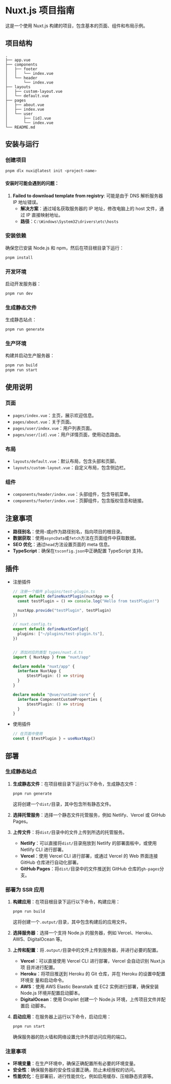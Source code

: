 # Nuxt.js 项目指南

这是一个使用 Nuxt.js 构建的项目，包含基本的页面、组件和布局示例。

## 项目结构

```
.
├── app.vue
├── components
│   ├── footer
│   │   └── index.vue
│   └── header
│       └── index.vue
├── layouts
│   ├── custom-layout.vue
│   └── default.vue
├── pages
│   ├── about.vue
│   ├── index.vue
│   └── user
│       ├── [id].vue
│       └── index.vue
└── README.md
```

## 安装与运行

### 创建项目

```bash
pnpm dlx nuxi@latest init <project-name>
```

#### 安装时可能会遇到的问题：

1. **Failed to download template from registry**: 可能是由于 DNS 解析服务器 IP
   地址错误。
   - **解决方案**：通过域名获取服务器的 IP 地址，修改电脑上的 host 文件，通过 IP
     直接映射地址。
   - **路径**：`C:\Windows\System32\drivers\etc\hosts`

### 安装依赖

确保您已安装 Node.js 和 npm，然后在项目根目录下运行：

```bash
pnpm install
```

### 开发环境

启动开发服务器：

```bash
pnpm run dev
```

### 生成静态文件

生成静态站点：

```bash
pnpm run generate
```

### 生产环境

构建并启动生产服务器：

```bash
pnpm run build
pnpm run start
```

## 使用说明

### 页面

- `pages/index.vue`：主页，展示欢迎信息。
- `pages/about.vue`：关于页面。
- `pages/user/index.vue`：用户列表页面。
- `pages/user/[id].vue`：用户详情页面，使用动态路由。

### 布局

- `layouts/default.vue`：默认布局，包含头部和页脚。
- `layouts/custom-layout.vue`：自定义布局，包含侧边栏。

### 组件

- `components/header/index.vue`：头部组件，包含导航菜单。
- `components/footer/index.vue`：页脚组件，包含版权信息和链接。

## 注意事项

- **路径别名**：使用`~`或`@`作为路径别名，指向项目的根目录。
- **数据获取**：使用`asyncData`或`fetch`方法在页面组件中获取数据。
- **SEO 优化**：通过`head`方法设置页面的 meta 信息。
- **TypeScript**：确保在`tsconfig.json`中正确配置 TypeScript 支持。



## 插件

- 注册插件

  ```ts
  // 注册一个插件 plugins/test-plugin.ts
  export default defineNuxtPlugin(nuxtApp => {
  	const testPlugin = () => console.log("Hello from testPlugin!")
  
  	nuxtApp.provide("testPlugin", testPlugin)
  })
  
  // nuxt.config.ts
  export default defineNuxtConfig({
  	plugins: ["~/plugins/test-plugin.ts"],
  })
  
  
  // 添加对应的类型 types/nuxt.d.ts
  import { NuxtApp } from "nuxt/app"
  
  declare module "nuxt/app" {
  	interface NuxtApp {
  		$testPlugin: () => string
  	}
  }
  
  declare module "@vue/runtime-core" {
  	interface ComponentCustomProperties {
  		$testPlugin: () => string
  	}
  }
  
  ```

  

- 使用插件

  ```js
  // 在页面中使用 
  const { $testPlugin } = useNuxtApp()
  ```

  

## 部署

### 生成静态站点

1. **生成静态文件**：在项目根目录下运行以下命令，生成静态文件：

   ```bash
   pnpm run generate
   ```

   这将创建一个`dist/`目录，其中包含所有静态文件。

2. **选择托管服务**：选择一个静态文件托管服务，例如 Netlify、Vercel 或 GitHub
   Pages。

3. **上传文件**：将`dist/`目录中的文件上传到所选的托管服务。

   - **Netlify**：可以直接将`dist/`目录拖放到 Netlify 的部署面板中，或使用
     Netlify CLI 进行部署。
   - **Vercel**：使用 Vercel CLI 进行部署，或通过 Vercel 的 Web 界面连接 GitHub
     仓库进行自动化部署。
   - **GitHub Pages**：将`dist/`目录中的文件推送到 GitHub 仓库的`gh-pages`分支。

### 部署为 SSR 应用

1. **构建应用**：在项目根目录下运行以下命令，构建应用：

   ```bash
   pnpm run build
   ```

   这将创建一个`.output/`目录，其中包含构建后的应用文件。

2. **选择服务器**：选择一个支持 Node.js 的服务器，例如
   Vercel、Heroku、AWS、DigitalOcean 等。

3. **上传和配置**：将`.output/`目录中的文件上传到服务器，并进行必要的配置。

   - **Vercel**：可以直接使用 Vercel CLI 进行部署，Vercel 会自动识别 Nuxt.js 项
     目并进行配置。
   - **Heroku**：将项目推送到 Heroku 的 Git 仓库，并在 Heroku 的设置中配置环境变
     量和启动命令。
   - **AWS**：使用 AWS Elastic Beanstalk 或 EC2 实例进行部署，确保安装 Node.js
     环境并配置启动脚本。
   - **DigitalOcean**：使用 Droplet 创建一个 Node.js 环境，上传项目文件并配置启
     动脚本。

4. **启动应用**：在服务器上运行以下命令，启动应用：

   ```bash
   pnpm run start
   ```

   确保服务器的防火墙和网络设置允许外部访问应用的端口。

### 注意事项

- **环境变量**：在生产环境中，确保正确配置所有必要的环境变量。
- **安全性**：确保服务器的安全性设置正确，防止未经授权的访问。
- **性能优化**：在部署前，进行性能优化，例如启用缓存、压缩静态资源等。
